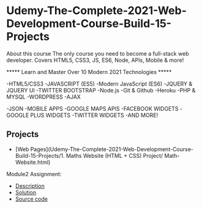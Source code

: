 # Udemy-The-Complete-2021-Web-Development-Course-Build-15-Projects

About this course The only course you need to become a full-stack web developer. Covers HTML5, CSS3, JS, ES6, Node, APIs, Mobile & more!

***** Learn and Master Over 10 Modern 2021 Technologies *****

-HTML5/CSS3 -JAVASCRIPT (ES5) -Modern JavaScript (ES6) -JQUERY & JQUERY UI -TWITTER BOOTSTRAP -Node.js -Git & Github -Heroku -PHP & MYSQL -WORDPRESS -AJAX

-JSON -MOBILE APPS -GOOGLE MAPS APIS -FACEBOOK WIDGETS -GOOGLE PLUS WIDGETS -TWITTER WIDGETS -AND MORE!

## Projects 
- [Web Pages](Udemy-The-Complete-2021-Web-Development-Course-Build-15-Projects/1. Maths Website (HTML + CSS) Project/
Math-Website.html)

Module2 Assignment:
- [Description](https://github.com/jhu-ep-coursera/fullstack-course4/blob/master/assignments/assignment2/Assignment-2.md)
- [Solution](Udemy-The-Complete-2021-Web-Development-Course-Build-15-Projects/1.Maths-Website(HTML+CSS)Project/Math-Website.html
)
- [Source code](./module2-solution)

